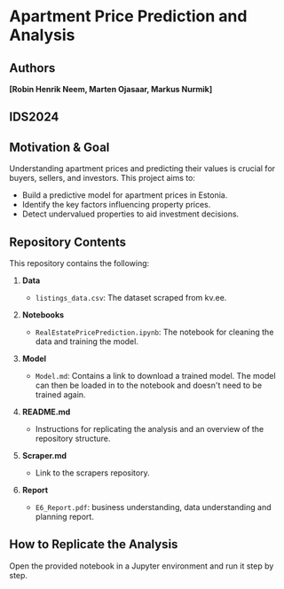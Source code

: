 # Apartment Price Prediction and Analysis
## Authors
**[Robin Henrik Neem, Marten Ojasaar, Markus Nurmik]**
## IDS2024

## Motivation & Goal
Understanding apartment prices and predicting their values is crucial for buyers, sellers, and investors. This project aims to:
- Build a predictive model for apartment prices in Estonia.
- Identify the key factors influencing property prices.
- Detect undervalued properties to aid investment decisions.

## Repository Contents
This repository contains the following:

1. **Data**
   - `listings_data.csv`: The dataset scraped from kv.ee.

2. **Notebooks**
   - `RealEstatePricePrediction.ipynb`: The notebook for cleaning the data and training the model.

3. **Model**
   - `Model.md`: Contains a link to download a trained model. The model can then be loaded in to the notebook and doesn't need to be trained again.
  
4. **README.md**
   - Instructions for replicating the analysis and an overview of the repository structure.

5. **Scraper.md**
   - Link to the scrapers repository.
  
6. **Report**
   - `E6_Report.pdf`: business understanding, data understanding and planning report.
  
## How to Replicate the Analysis

Open the provided notebook in a Jupyter environment and run it step by step.

